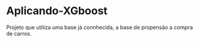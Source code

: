 # Aplicando-XGboost
Projeto que utiliza uma base já connhecida, a base de propensão a compra de carros. 
